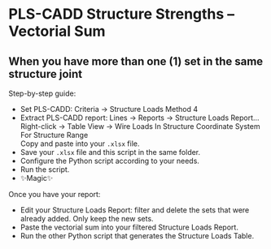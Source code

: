 # PLS-CADD Structure Strengths – Vectorial Sum
## When you have more than one (1) set in the same structure joint

Step-by-step guide:

- Set PLS-CADD: Criteria → Structure Loads Method 4  
- Extract PLS-CADD report: Lines → Reports → Structure Loads Report...  
  Right-click → Table View → Wire Loads In Structure Coordinate System For Structure Range  
  Copy and paste into your `.xlsx` file.
- Save your `.xlsx` file and this script in the same folder.
- Configure the Python script according to your needs.
- Run the script.
- ✨Magic✨

Once you have your report:

- Edit your Structure Loads Report: filter and delete the sets that were already added. Only keep the new sets.
- Paste the vectorial sum into your filtered Structure Loads Report.
- Run the other Python script that generates the Structure Loads Table.

